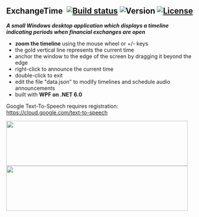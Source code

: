 ## ExchangeTime&nbsp;&nbsp;[![Build status](https://ci.appveyor.com/api/projects/status/g1e21bjel4ikkq15?svg=true)](https://ci.appveyor.com/project/dshe/exchangetime) ![Version](https://img.shields.io/badge/version-3.0.1-orange) [![License](https://img.shields.io/badge/license-Apache%202.0-7755BB.svg)](https://opensource.org/licenses/Apache-2.0)

***A small Windows desktop application which displays a timeline indicating periods when financial exchanges are open***
- **zoom the timeline** using the mouse wheel or +/- keys
- the gold vertical line represents the current time
- anchor the window to the edge of the screen by dragging it beyond the edge
- right-click to announce the current time
- double-click to exit
- edit the file "data.json" to modify timelines and schedule audio announcements
- built with **WPF on .NET 6.0**

Google Text-To-Speech requires registration:
https://cloud.google.com/text-to-speech

<img src="/Screencap2.png" width="484" height="120">
<img src="/Screencap1.png" width="484" height="120">
